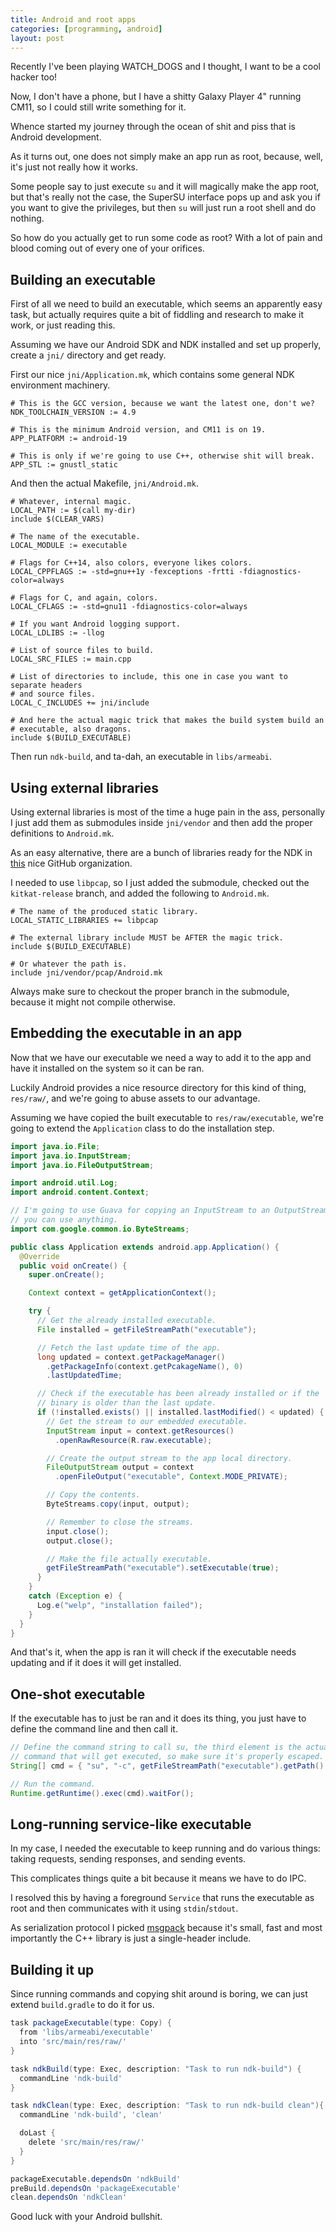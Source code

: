 ```yaml
---
title: Android and root apps
categories: [programming, android]
layout: post
---
```


Recently I've been playing WATCH\_DOGS and I thought, I want to be a cool
hacker too!

Now, I don't have a phone, but I have a shitty Galaxy Player 4" running CM11,
so I could still write something for it.

Whence started my journey through the ocean of shit and piss that is Android
development.

As it turns out, one does not simply make an app run as root, because, well,
it's just not really how it works.

Some people say to just execute `su` and it will magically make the app root,
but that's really not the case, the SuperSU interface pops up and ask you if
you want to give the privileges, but then `su` will just run a root shell and
do nothing.

So how do you actually get to run some code as root? With a lot of pain and
blood coming out of every one of your orifices.

Building an executable
----------------------
First of all we need to build an executable, which seems an apparently easy
task, but actually requires quite a bit of fiddling and research to make it
work, or just reading this.

Assuming we have our Android SDK and NDK installed and set up properly, create
a `jni/` directory and get ready.

First our nice `jni/Application.mk`, which contains some general NDK
environment machinery.

```make
# This is the GCC version, because we want the latest one, don't we?
NDK_TOOLCHAIN_VERSION := 4.9

# This is the minimum Android version, and CM11 is on 19.
APP_PLATFORM := android-19

# This is only if we're going to use C++, otherwise shit will break.
APP_STL := gnustl_static
```

And then the actual Makefile, `jni/Android.mk`.

```make
# Whatever, internal magic.
LOCAL_PATH := $(call my-dir)
include $(CLEAR_VARS)

# The name of the executable.
LOCAL_MODULE := executable

# Flags for C++14, also colors, everyone likes colors.
LOCAL_CPPFLAGS := -std=gnu++1y -fexceptions -frtti -fdiagnostics-color=always

# Flags for C, and again, colors.
LOCAL_CFLAGS := -std=gnu11 -fdiagnostics-color=always

# If you want Android logging support.
LOCAL_LDLIBS := -llog

# List of source files to build.
LOCAL_SRC_FILES := main.cpp

# List of directories to include, this one in case you want to separate headers
# and source files.
LOCAL_C_INCLUDES += jni/include

# And here the actual magic trick that makes the build system build an
# executable, also dragons.
include $(BUILD_EXECUTABLE)
```

Then run `ndk-build`, and ta-dah, an executable in `libs/armeabi`.

Using external libraries
------------------------
Using external libraries is most of the time a huge pain in the ass, personally
I just add them as submodules inside `jni/vendor` and then add the proper
definitions to `Android.mk`.

As an easy alternative, there are a bunch of libraries ready for the NDK in
[this][1] nice GitHub organization.

I needed to use `libpcap`, so I just added the submodule, checked out the
`kitkat-release` branch, and added the following to `Android.mk`.

```make
# The name of the produced static library.
LOCAL_STATIC_LIBRARIES += libpcap

# The external library include MUST be AFTER the magic trick.
include $(BUILD_EXECUTABLE)

# Or whatever the path is.
include jni/vendor/pcap/Android.mk
```

Always make sure to checkout the proper branch in the submodule, because it
might not compile otherwise.

Embedding the executable in an app
----------------------------------
Now that we have our executable we need a way to add it to the app and have it
installed on the system so it can be ran.

Luckily Android provides a nice resource directory for this kind of thing,
`res/raw/`, and we're going to abuse assets to our advantage.

Assuming we have copied the built executable to `res/raw/executable`, we're
going to extend the `Application` class to do the installation step.

```java
import java.io.File;
import java.io.InputStream;
import java.io.FileOutputStream;

import android.util.Log;
import android.content.Context;

// I'm going to use Guava for copying an InputStream to an OutputStream,
// you can use anything.
import com.google.common.io.ByteStreams;

public class Application extends android.app.Application() {
  @Override
  public void onCreate() {
    super.onCreate();

    Context context = getApplicationContext();

    try {
      // Get the already installed executable.
      File installed = getFileStreamPath("executable");

      // Fetch the last update time of the app.
      long updated = context.getPackageManager()
        .getPackageInfo(context.getPcakageName(), 0)
        .lastUpdatedTime;

      // Check if the executable has been already installed or if the
      // binary is older than the last update.
      if (!installed.exists() || installed.lastModified() < updated) {
        // Get the stream to our embedded executable.
        InputStream input = context.getResources()
          .openRawResource(R.raw.executable);

        // Create the output stream to the app local directory.
        FileOutputStream output = context
          .openFileOutput("executable", Context.MODE_PRIVATE);

        // Copy the contents.
        ByteStreams.copy(input, output);

        // Remember to close the streams.
        input.close();
        output.close();

        // Make the file actually executable.
        getFileStreamPath("executable").setExecutable(true);
      }
    }
    catch (Exception e) {
      Log.e("welp", "installation failed");
    }
  }
}
```

And that's it, when the app is ran it will check if the executable needs
updating and if it does it will get installed.

One-shot executable
-------------------
If the executable has to just be ran and it does its thing, you just have to
define the command line and then call it.

```java
// Define the command string to call su, the third element is the actual
// command that will get executed, so make sure it's properly escaped.
String[] cmd = { "su", "-c", getFileStreamPath("executable").getPath() };

// Run the command.
Runtime.getRuntime().exec(cmd).waitFor();
```

Long-running service-like executable
------------------------------------
In my case, I needed the executable to keep running and do various things:
taking requests, sending responses, and sending events.

This complicates things quite a bit because it means we have to do IPC.

I resolved this by having a foreground `Service` that runs the executable as
root and then communicates with it using `stdin`/`stdout`.

As serialization protocol I picked [msgpack][2] because it's small, fast and
most importantly the C++ library is just a single-header include.

Building it up
--------------
Since running commands and copying shit around is boring, we can just extend
`build.gradle` to do it for us.

```groovy
task packageExecutable(type: Copy) {
  from 'libs/armeabi/executable'
  into 'src/main/res/raw/'
}

task ndkBuild(type: Exec, description: "Task to run ndk-build") {
  commandLine 'ndk-build'
}

task ndkClean(type: Exec, description: "Task to run ndk-build clean"){
  commandLine 'ndk-build', 'clean'

  doLast {
    delete 'src/main/res/raw/'
  }
}

packageExecutable.dependsOn 'ndkBuild'
preBuild.dependsOn 'packageExecutable'
clean.dependsOn 'ndkClean'
```

Good luck with your Android bullshit.

[1]: https://github.com/android/?query=platform_external
[2]: http://msgpack.org/index.html
